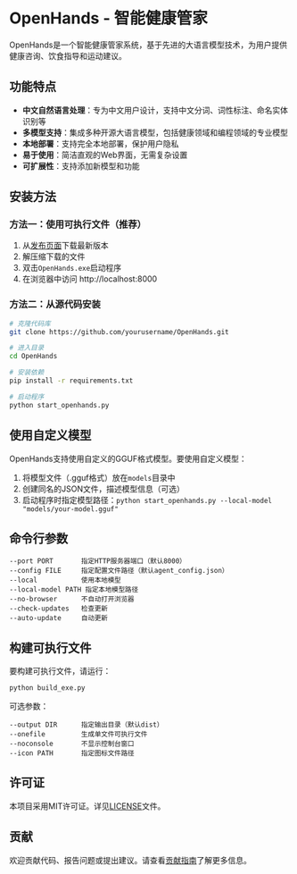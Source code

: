 # OpenHands - 智能健康管家

OpenHands是一个智能健康管家系统，基于先进的大语言模型技术，为用户提供健康咨询、饮食指导和运动建议。

## 功能特点

- **中文自然语言处理**：专为中文用户设计，支持中文分词、词性标注、命名实体识别等
- **多模型支持**：集成多种开源大语言模型，包括健康领域和编程领域的专业模型
- **本地部署**：支持完全本地部署，保护用户隐私
- **易于使用**：简洁直观的Web界面，无需复杂设置
- **可扩展性**：支持添加新模型和功能

## 安装方法

### 方法一：使用可执行文件（推荐）

1. 从[发布页面](https://github.com/yourusername/OpenHands/releases)下载最新版本
2. 解压缩下载的文件
3. 双击`OpenHands.exe`启动程序
4. 在浏览器中访问 http://localhost:8000

### 方法二：从源代码安装

```bash
# 克隆代码库
git clone https://github.com/yourusername/OpenHands.git

# 进入目录
cd OpenHands

# 安装依赖
pip install -r requirements.txt

# 启动程序
python start_openhands.py
```

## 使用自定义模型

OpenHands支持使用自定义的GGUF格式模型。要使用自定义模型：

1. 将模型文件（.gguf格式）放在`models`目录中
2. 创建同名的JSON文件，描述模型信息（可选）
3. 启动程序时指定模型路径：`python start_openhands.py --local-model "models/your-model.gguf"`

## 命令行参数

```
--port PORT       指定HTTP服务器端口（默认8000）
--config FILE     指定配置文件路径（默认agent_config.json）
--local           使用本地模型
--local-model PATH 指定本地模型路径
--no-browser      不自动打开浏览器
--check-updates   检查更新
--auto-update     自动更新
```

## 构建可执行文件

要构建可执行文件，请运行：

```bash
python build_exe.py
```

可选参数：
```
--output DIR      指定输出目录（默认dist）
--onefile         生成单文件可执行文件
--noconsole       不显示控制台窗口
--icon PATH       指定图标文件路径
```

## 许可证

本项目采用MIT许可证。详见[LICENSE](LICENSE)文件。

## 贡献

欢迎贡献代码、报告问题或提出建议。请查看[贡献指南](CONTRIBUTING.md)了解更多信息。